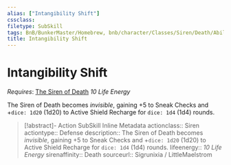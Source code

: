 ```yaml
---
alias: ["Intangibility Shift"]
cssclass: 
filetype: SubSkill
tags: BnB/BunkerMaster/Homebrew, bnb/character/Classes/Siren/Death/Abilities
title: Intangibility Shift
---
```


# Intangibility Shift
*Requires*: [The Siren of Death](The-Siren-of-Death.md)
*10 Life Energy*

The Siren of Death becomes *invisible*, gaining +5 to Sneak Checks and +`dice: 1d20` (1d20) to Active Shield Recharge for `dice: 1d4` (1d4) rounds.

>[!abstract]- Action SubSkill Inline Metadata
> actionclass:: Siren
> actiontype:: Defense
> description:: The Siren of Death becomes *invisible*, gaining +5 to Sneak Checks and +`dice: 1d20` (1d20) to Active Shield Recharge for `dice: 1d4` (1d4) rounds.
> lifeenergy:: *10 Life Energy*
> sirenaffinity:: Death
> sourceurl:: Sigrunixia / LittleMaelstrom

